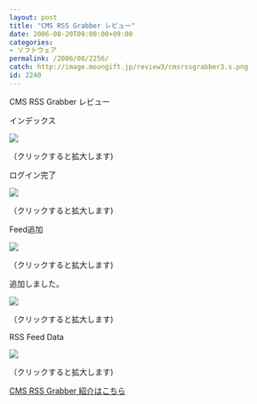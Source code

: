 ```yaml
---
layout: post
title: "CMS RSS Grabber レビュー"
date: 2006-08-20T09:00:00+09:00
categories:
- ソフトウェア
permalink: /2006/08/2256/
catch: http://image.moongift.jp/review3/cmsrssgrabber3.s.png
id: 2240
---
```

CMS RSS Grabber レビュー  
<!--more-->

インデックス

  

[![](http://image.moongift.jp/review3/cmsrssgrabber1.s.png)](http://image.moongift.jp/review3/cmsrssgrabber1.png)  
  
（クリックすると拡大します)

  

ログイン完了

  

[![](http://image.moongift.jp/review3/cmsrssgrabber2.s.png)](http://image.moongift.jp/review3/cmsrssgrabber2.png)  
  
（クリックすると拡大します)

  

Feed追加

  

[![](http://image.moongift.jp/review3/cmsrssgrabber3.s.png)](http://image.moongift.jp/review3/cmsrssgrabber3.png)  
  
（クリックすると拡大します)

  

追加しました。

  

[![](http://image.moongift.jp/review3/cmsrssgrabber4.s.png)](http://image.moongift.jp/review3/cmsrssgrabber4.png)  
  
（クリックすると拡大します)

  

RSS Feed Data

  

[![](http://image.moongift.jp/review3/cmsrssgrabber5.s.png)](http://image.moongift.jp/review3/cmsrssgrabber5.png)  
  
（クリックすると拡大します)

  

[CMS RSS Grabber 紹介はこちら](http://oss.moongift.jp/intro/i-2249.html)

